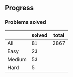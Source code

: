## Progress
### Problems solved
|          | solved | total |
|----------|--------|-------|
| All      |   81   |  2867 |
| Easy     |   23   |
| Medium   |   53   |
| Hard     |   5    |

